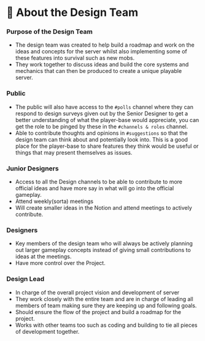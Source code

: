 # 📑 About the Design Team

### Purpose of the Design Team

* The design team was created to help build a roadmap and work on the ideas and
  concepts for the server whilst also implementing some of these features into
  survival such as new mobs.
* They work together to discuss ideas and build the core systems and mechanics
  that can then be produced to create a unique playable server.

### Public

* The public will also have access to the `#polls` channel where they can
  respond to design surveys given out by the Senior Designer to get a better
  understanding of what the player-base would appreciate, you can get the role
  to be pinged by these in the `#channels & roles` channel.
* Able to contribute thoughts and opinions in `#suggestions` so that the design
  team can think about and potentially look into. This is a good place for the
  player-base to share features they think would be useful or things that may
  present themselves as issues.

### Junior Designers

* Access to all the Design channels to be able to contribute to more official
  ideas and have more say in what will go into the official gameplay.
* Attend weekly(sorta) meetings
* Will create smaller ideas in the Notion and attend meetings to actively
  contribute.

### Designers

* Key members of the design team who will always be actively planning out larger
  gameplay concepts instead of giving small contributions to ideas at the
  meetings.
* Have more control over the Project.

### Design Lead

* In charge of the overall project vision and development of server
* They work closely with the entire team and are in charge of leading all
  members of team making sure they are keeping up and following goals.
* Should ensure the flow of the project and build a roadmap for the project.
* Works with other teams too such as coding and building to tie all pieces of
  development together.
